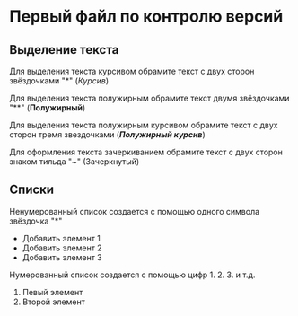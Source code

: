 # Первый файл по контролю версий

## Выделение текста
Для выделения текста курсивом обрамите текст с двух сторон звёздочками "*" (*Курсив*)

Для выделения текста полужирным обрамите текст двумя звёздочками "**" 
(**Полужирный**)

Для выделения текста полужирным курсивом обрамите текст с двух сторон тремя звездочками (***Полужирный курсив***)

Для оформления текста зачеркиванием обрамите текст с двух сторон знаком тильда "~" (~~Зачеркнутый~~)

## Списки

Ненумерованный список создается с помощью одного символа звёздочка "*"
* Добавить элемент 1
* Добавить элемент 2
* Добавить элемент 3

Нумерованный список создается с помощью цифр 1. 2. 3. и т.д.
1. Певый элемент
2. Второй элемент

